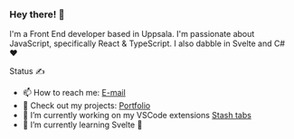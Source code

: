### Hey there! 👋

I'm a Front End developer based in Uppsala. I'm passionate about JavaScript, specifically React & TypeScript. I also dabble in Svelte and C# ❤️

Status ✍️
- 📫 How to reach me: [E-mail](mailto:pazsea.github@google.com)
- 💼 Check out my projects: [Portfolio](http://patrick-sjoberg-portfolio.surge.sh/)
- 🔭 I’m currently working on my VSCode extensions [Stash tabs](https://marketplace.visualstudio.com/items?itemName=paz1987.stash-tabs)
- 🌱 I’m currently learning Svelte 💖
<!--
- 👯 I’m looking to collaborate on ...
- 🤔 I’m looking for help with ...
- 💬 Ask me about ...
- 📫 How to reach me: ...
- 😄 Pronouns: ...
- ⚡ Fun fact: ...
-->
